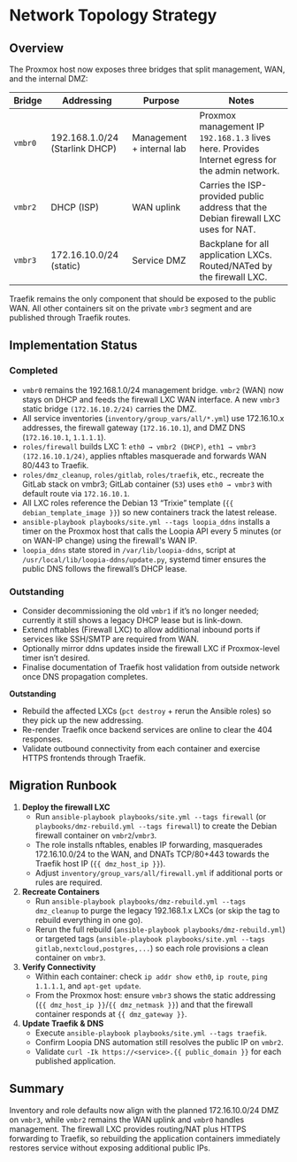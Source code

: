 # Network Topology Strategy

## Overview
The Proxmox host now exposes three bridges that split management, WAN, and the internal DMZ:

| Bridge | Addressing | Purpose | Notes |
|--------|------------|---------|-------|
| `vmbr0` | 192.168.1.0/24 (Starlink DHCP) | Management + internal lab | Proxmox management IP `192.168.1.3` lives here. Provides Internet egress for the admin network. |
| `vmbr2` | DHCP (ISP) | WAN uplink | Carries the ISP-provided public address that the Debian firewall LXC uses for NAT. |
| `vmbr3` | 172.16.10.0/24 (static) | Service DMZ | Backplane for all application LXCs. Routed/NATed by the firewall LXC. |

Traefik remains the only component that should be exposed to the public WAN. All other containers sit on the private `vmbr3` segment and are published through Traefik routes.

## Implementation Status
### Completed
- `vmbr0` remains the 192.168.1.0/24 management bridge. `vmbr2` (WAN) now stays on DHCP and feeds the firewall LXC WAN interface. A new `vmbr3` static bridge `(172.16.10.2/24)` carries the DMZ.
- All service inventories (`inventory/group_vars/all/*.yml`) use 172.16.10.x addresses, the firewall gateway (`172.16.10.1`), and DMZ DNS (`172.16.10.1`, `1.1.1.1`).
- `roles/firewall` builds LXC 1: `eth0 → vmbr2 (DHCP)`, `eth1 → vmbr3 (172.16.10.1/24)`, applies nftables masquerade and forwards WAN 80/443 to Traefik.
- `roles/dmz_cleanup`, `roles/gitlab`, `roles/traefik`, etc., recreate the GitLab stack on vmbr3; GitLab container (`53`) uses `eth0 → vmbr3` with default route via `172.16.10.1`.
- All LXC roles reference the Debian 13 “Trixie” template (`{{ debian_template_image }}`) so new containers track the latest release.
- `ansible-playbook playbooks/site.yml --tags loopia_ddns` installs a timer on the Proxmox host that calls the Loopia API every 5 minutes (or on WAN-IP change) using the firewall's WAN IP.
- `loopia_ddns` state stored in `/var/lib/loopia-ddns`, script at `/usr/local/lib/loopia-ddns/update.py`, systemd timer ensures the public DNS follows the firewall’s DHCP lease.
### Outstanding
- Consider decommissioning the old `vmbr1` if it’s no longer needed; currently it still shows a legacy DHCP lease but is link-down.
- Extend nftables (Firewall LXC) to allow additional inbound ports if services like SSH/SMTP are required from WAN.
- Optionally mirror ddns updates inside the firewall LXC if Proxmox-level timer isn’t desired.
- Finalise documentation of Traefik host validation from outside network once DNS propagation completes.

**Outstanding**
- Rebuild the affected LXCs (`pct destroy` + rerun the Ansible roles) so they pick up the new addressing.
- Re-render Traefik once backend services are online to clear the 404 responses.
- Validate outbound connectivity from each container and exercise HTTPS frontends through Traefik.

## Migration Runbook
1. **Deploy the firewall LXC**
   * Run `ansible-playbook playbooks/site.yml --tags firewall` (or `playbooks/dmz-rebuild.yml --tags firewall`) to create the Debian firewall container on `vmbr2`/`vmbr3`.
   * The role installs nftables, enables IP forwarding, masquerades 172.16.10.0/24 to the WAN, and DNATs TCP/80+443 towards the Traefik host IP (`{{ dmz_host_ip }}`).
   * Adjust `inventory/group_vars/all/firewall.yml` if additional ports or rules are required.
2. **Recreate Containers**
   * Run `ansible-playbook playbooks/dmz-rebuild.yml --tags dmz_cleanup` to purge the legacy 192.168.1.x LXCs (or skip the tag to rebuild everything in one go).
   * Rerun the full rebuild (`ansible-playbook playbooks/dmz-rebuild.yml`) or targeted tags (`ansible-playbook playbooks/site.yml --tags gitlab,nextcloud,postgres,...`) so each role provisions a clean container on `vmbr3`.
3. **Verify Connectivity**
   * Within each container: check `ip addr show eth0`, `ip route`, `ping 1.1.1.1`, and `apt-get update`.
   * From the Proxmox host: ensure `vmbr3` shows the static addressing (`{{ dmz_host_ip }}`/`{{ dmz_netmask }}`) and that the firewall container responds at `{{ dmz_gateway }}`.
4. **Update Traefik & DNS**
   * Execute `ansible-playbook playbooks/site.yml --tags traefik`.
   * Confirm Loopia DNS automation still resolves the public IP on `vmbr2`.
   * Validate `curl -Ik https://<service>.{{ public_domain }}` for each published application.

## Summary
Inventory and role defaults now align with the planned 172.16.10.0/24 DMZ on `vmbr3`, while `vmbr2` remains the WAN uplink and `vmbr0` handles management. The firewall LXC provides routing/NAT plus HTTPS forwarding to Traefik, so rebuilding the application containers immediately restores service without exposing additional public IPs.
